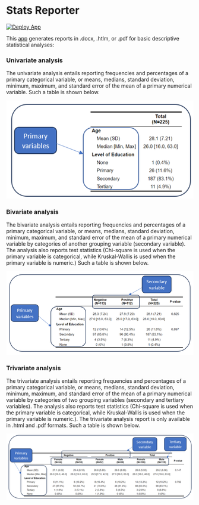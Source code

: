 # Stats Reporter

[![Deploy App](https://github.com/corneliustanui/StatsReporter/actions/workflows/deploy-shinyapp.yml/badge.svg)](https://github.com/corneliustanui/StatsReporter/actions/workflows/deploy-shinyapp.yml)

This [app](https://corneliuskiplimo.shinyapps.io/StatsReporter/) generates reports in .docx, .htlm, or .pdf for basic descriptive statistical analyses:

### Univariate analysis

The univariate analysis entails reporting frequencies and percentages of a primary categorical variable, or means, medians, standard deviation, minimum, maximum, and standard error of the mean of a primary numerical variable. Such a table is shown below.

![](./ProjPics/primary_table.png)

### Bivariate analysis

The bivariate analysis entails reporting frequencies and percentages of a primary categorical variable, or means, medians, standard deviation, minimum, maximum, and standard error of the mean of a primary numerical variable by categories of another grouping variable (secondary variable). The analysis also reports test statistics (Chi-square is used when the primary variable is categorical, while Kruskal-Wallis is used when the primary variable is numeric.) Such a table is shown below.

![This is a pic](./ProjPics/secondary_table.png)

### Trivariate analysis

The trivariate analysis entails reporting frequencies and percentages of a primary categorical variable, or means, medians, standard deviation, minimum, maximum, and standard error of the mean of a primary numerical variable by categories of two grouping variables (secondary and tertiary variables). The analysis also reports test statistics (Chi-square is used when the primary variable is categorical, while Kruskal-Wallis is used when the primary variable is numeric.). The trivariate analysis report is only available in .html and .pdf formats. Such a table is shown below.

![](./ProjPics/tertiary_table.png)
